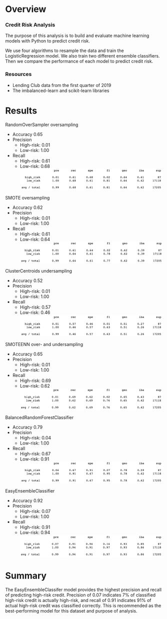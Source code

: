 # Overview
### Credit Risk Analysis
The purpose of this analysis is to build and evaluate machine learning models with Python to predict credit risk. 

We use four algorithms to resample the data and train the LogisticRegression model. We also train two different ensemble classifiers. Then we compare the performance of each model to predict credit risk.

### Resources
- Lending Club data from the first quarter of 2019
- The imbalanced-learn and scikit-learn libraries


# Results


RandomOverSampler oversampling 
- Accuracy 0.65
- Precision
    - High-risk: 0.01
    - Low-risk: 1.00
- Recall
    - High-risk: 0.61
    - Low-risk: 0.68
![randomover](images/randomoversample.png)


SMOTE oversampling
- Accuracy 0.62
- Precision
    - High-risk: 0.01
    - Low-risk: 1.00
- Recall
    - High-risk: 0.61
    - Low-risk: 0.64
![smote](images/smote.png)


ClusterCentroids undersampling
- Accuracy 0.52
- Precision
    - High-risk: 0.01
    - Low-risk: 1.00
- Recall
    - High-risk: 0.57
    - Low-risk: 0.46
![cluster](images/clustercentroids.png)


SMOTEENN over- and undersampling
- Accuracy 0.65
- Precision
    - High-risk: 0.01
    - Low-risk: 1.00
- Recall
    - High-risk: 0.69
    - Low-risk: 0.62
![smoteenn](images/smoteenn.png)


BalancedRandomForestClassifier
- Accuracy 0.79
- Precision
    - High-risk: 0.04
    - Low-risk: 1.00
- Recall
    - High-risk: 0.67
    - Low-risk: 0.91
![randomforest](images/randomforest.png)


EasyEnsembleClassifier
- Accuracy 0.92
- Precision
    - High-risk: 0.07
    - Low-risk: 1.00
- Recall
    - High-risk: 0.91
    - Low-risk: 0.94
![easyensemble](images/easyensemble.png)



# Summary
The EasyEnsembleClassifer model provides the highest precision and recall of predicting high-risk credit. Precision of 0.07 indicates 7% of classified high-risk credit is actually high-risk, and recall of 0.91 indicates 91% of actual high-risk credit was classified correctly. This is recommended as the best-performing model for this dataset and purpose of analysis.